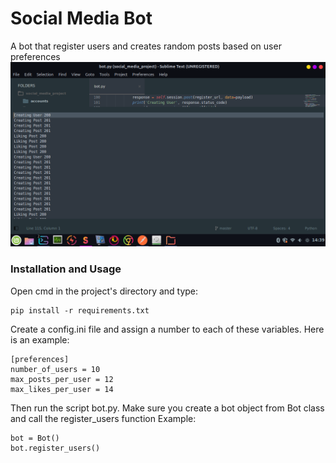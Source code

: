 # Social Media Bot
A bot that register users and creates random posts based on user preferences
<img src="screenshots/print.png">

### Installation and Usage

Open cmd in the project's directory and type:
```
pip install -r requirements.txt

```
Create a config.ini file and assign a number to each of these variables.
Here is an example:

```
[preferences]
number_of_users = 10
max_posts_per_user = 12
max_likes_per_user = 14
```

Then run the script bot.py.
Make sure you create a bot object from Bot class and call the register_users function
Example:

```
bot = Bot()
bot.register_users()
```
